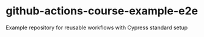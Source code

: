 # github-actions-course-example-e2e
Example repository for reusable workflows with Cypress standard setup
